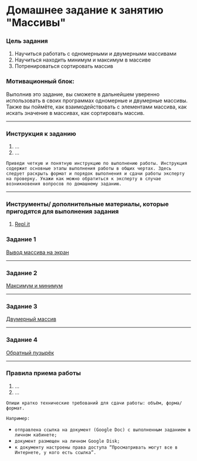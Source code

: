 # Домашнее задание к занятию "Массивы"

### Цель задания

1. Научиться работать с одномерными и двумерными массивами
2. Научиться находить минимум и максимум в массиве
3. Потренироваться сортировать массив

### Мотивационный блок:

Выполнив это задание, вы сможете в дальнейшем уверенно использовать в своих программах одномерные и двумерные массивы. Также вы поймёте, как взаимодействовать с элементами массива, как искать значение в массивах, как сортировать массив.

------

### Инструкция к заданию

1. ...
2. ...

`Приведи четкую и понятную инструкцию по выполнению работы. Инструкция содержит основные этапы выполнения работы в общих чертах. Здесь следует раскрыть формат и порядок выполнения и сдачи работы эксперту на проверку. Укажи как можно обратиться к эксперту в случае возникновения вопросов по домашнему заданию.`

------

### Инструменты/ дополнительные материалы, которые пригодятся для выполнения задания

1. [Repl.it](http://replit.com)

### Задание 1

[Вывод массива на экран](01)

------

### Задание 2

[Максимум и минимум](02)

------

### Задание 3

[Двумерный массив](03)

------

### Задание 4

[Обратный пузырёк](04)

------

### Правила приема работы

1. ...
2. ...

`Опиши кратко технические требований для сдачи работы: объём, форма/формат.` 

`Например:`
- `отправлена ссылка на документ (Google Doc) с выполненным заданием в личном кабинете;`
- `документ размещен на личном Google Disk;`
- `к документу настроены права доступа “Просматривать могут все в Интернете, у кого есть ссылка”.`
